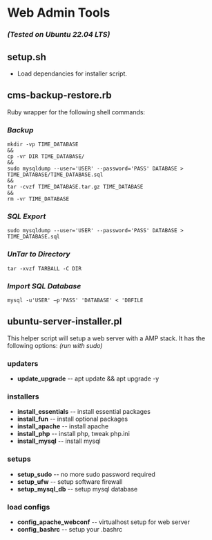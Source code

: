 # Web Admin Tools

### *(Tested on Ubuntu 22.04 LTS)*

## setup.sh

- Load dependancies for installer script.

## cms-backup-restore.rb

Ruby wrapper for the following shell commands:

### *Backup*

```
mkdir -vp TIME_DATABASE 
&& 
cp -vr DIR TIME_DATABASE/ 
&& 
sudo mysqldump --user='USER' --password='PASS' DATABASE > TIME_DATABASE/TIME_DATABASE.sql 
&& 
tar -cvzf TIME_DATABASE.tar.gz TIME_DATABASE 
&& 
rm -vr TIME_DATABASE
```

### *SQL Export*

```
sudo mysqldump --user='USER' --password='PASS' DATABASE > TIME_DATABASE.sql
```

### *UnTar to Directory*

```
tar -xvzf TARBALL -C DIR
```

### *Import SQL Database*

```
mysql -u'USER' –p'PASS' 'DATABASE' < 'DBFILE
```

## ubuntu-server-installer.pl

This helper script will setup a web server with a AMP stack. It has the following options: *(run with sudo)*

### updaters

- **update_upgrade** -- apt update && apt upgrade -y

### installers

- **install_essentials** -- install essential packages
- **install_fun** -- install optional packages
- **install_apache** -- install apache
- **install_php** -- install php, tweak php.ini
- **install_mysql** -- install mysql

### setups 

- **setup_sudo** -- no more sudo password required
- **setup_ufw** -- setup software firewall
- **setup_mysql_db** -- setup mysql database 

### load configs

- **config_apache_webconf** -- virtualhost setup for web server
- **config_bashrc** -- setup your .bashrc

